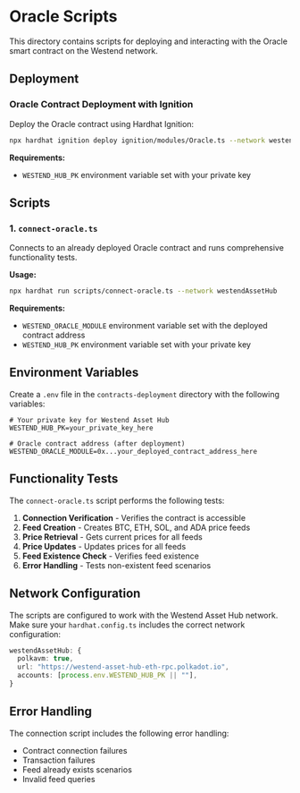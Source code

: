 # Oracle Scripts

This directory contains scripts for deploying and interacting with the Oracle smart contract on the Westend network.

## Deployment

### Oracle Contract Deployment with Ignition

Deploy the Oracle contract using Hardhat Ignition:

```bash
npx hardhat ignition deploy ignition/modules/Oracle.ts --network westendAssetHub
```

**Requirements:**

- `WESTEND_HUB_PK` environment variable set with your private key

## Scripts

### 1. `connect-oracle.ts`

Connects to an already deployed Oracle contract and runs comprehensive functionality tests.

**Usage:**

```bash
npx hardhat run scripts/connect-oracle.ts --network westendAssetHub
```

**Requirements:**

- `WESTEND_ORACLE_MODULE` environment variable set with the deployed contract address
- `WESTEND_HUB_PK` environment variable set with your private key

## Environment Variables

Create a `.env` file in the `contracts-deployment` directory with the following variables:

```env
# Your private key for Westend Asset Hub
WESTEND_HUB_PK=your_private_key_here

# Oracle contract address (after deployment)
WESTEND_ORACLE_MODULE=0x...your_deployed_contract_address_here
```

## Functionality Tests

The `connect-oracle.ts` script performs the following tests:

1. **Connection Verification** - Verifies the contract is accessible
2. **Feed Creation** - Creates BTC, ETH, SOL, and ADA price feeds
3. **Price Retrieval** - Gets current prices for all feeds
4. **Price Updates** - Updates prices for all feeds
5. **Feed Existence Check** - Verifies feed existence
6. **Error Handling** - Tests non-existent feed scenarios

## Network Configuration

The scripts are configured to work with the Westend Asset Hub network. Make sure your `hardhat.config.ts` includes the correct network configuration:

```typescript
westendAssetHub: {
  polkavm: true,
  url: "https://westend-asset-hub-eth-rpc.polkadot.io",
  accounts: [process.env.WESTEND_HUB_PK || ""],
}
```

## Error Handling

The connection script includes the following error handling:

- Contract connection failures
- Transaction failures
- Feed already exists scenarios
- Invalid feed queries
